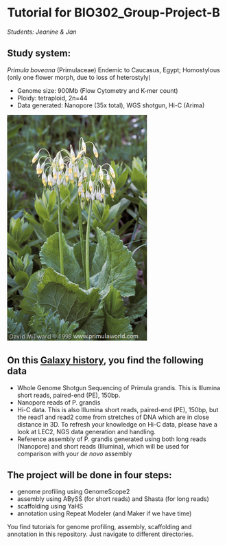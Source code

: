 # Tutorial for BIO302_Group-Project-B

*Students: Jeanine & Jan*

## Study system:
*Primula boveana* (Primulaceae)
Endemic to Caucasus, Egypt; Homostylous (only one flower morph, due to loss of heterostyly)

- Genome size: 900Mb (Flow Cytometry and K-mer count)
- Ploidy: tetraploid, 2n=44
- Data generated: Nanopore (35x total), WGS shotgun, Hi-C (Arima)

![Primula grandis][Pgrandis_NY]

[Pgrandis_NY]: ./Pgrandis.png


## On this [Galaxy history](), you find the following data

- Whole  Genome Shotgun Sequencing of Primula grandis. This is Illumina short reads, paired-end (PE), 150bp.
- Nanopore reads of P. grandis
- Hi-C data. This is also Illumina short reads, paired-end (PE), 150bp, but the read1 and read2 come from stretches of DNA which are in close distance in 3D. 
To refresh your knowledge on Hi-C data, please have a look at LEC2, NGS data generation and handling.
- Reference assembly of P. grandis generated using both long reads (Nanopore) and short reads (Illumina), which will be used for comparison with your *de novo* assembly

## The project will be done in four steps:
- genome profiling using GenomeScope2
- assembly using ABySS (for short reads) and Shasta (for long reads)
- scaffolding using YaHS
- annotation using Repeat Modeler (and Maker if we have time)

You find tutorials for genome profiling, assembly, scaffolding and annotation in this repository. Just navigate to different directories.

